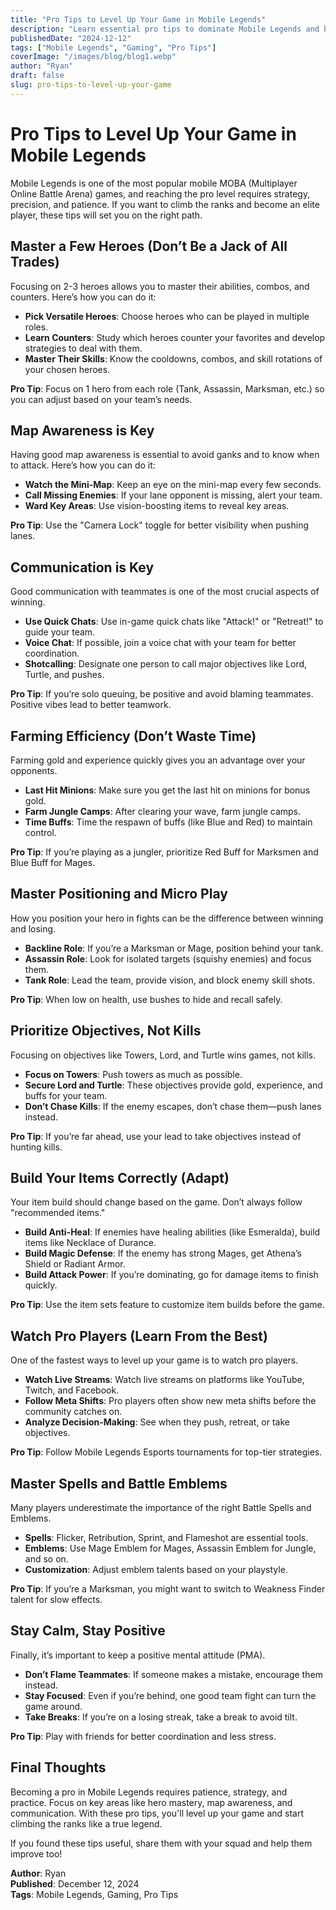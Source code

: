 ```yaml
---
title: "Pro Tips to Level Up Your Game in Mobile Legends"
description: "Learn essential pro tips to dominate Mobile Legends and become a top-tier player."
publishedDate: "2024-12-12"
tags: ["Mobile Legends", "Gaming", "Pro Tips"]
coverImage: "/images/blog/blog1.webp"
author: "Ryan"
draft: false
slug: pro-tips-to-level-up-your-game
---
```


# Pro Tips to Level Up Your Game in Mobile Legends

Mobile Legends is one of the most popular mobile MOBA (Multiplayer Online Battle Arena) games, and reaching the pro level requires strategy, precision, and patience. If you want to climb the ranks and become an elite player, these tips will set you on the right path.

## **Master a Few Heroes (Don’t Be a Jack of All Trades)**

Focusing on 2-3 heroes allows you to master their abilities, combos, and counters. Here’s how you can do it:

- **Pick Versatile Heroes**: Choose heroes who can be played in multiple roles.
- **Learn Counters**: Study which heroes counter your favorites and develop strategies to deal with them.
- **Master Their Skills**: Know the cooldowns, combos, and skill rotations of your chosen heroes.

**Pro Tip**: Focus on 1 hero from each role (Tank, Assassin, Marksman, etc.) so you can adjust based on your team’s needs.

## **Map Awareness is Key**

Having good map awareness is essential to avoid ganks and to know when to attack. Here’s how you can do it:

- **Watch the Mini-Map**: Keep an eye on the mini-map every few seconds.
- **Call Missing Enemies**: If your lane opponent is missing, alert your team.
- **Ward Key Areas**: Use vision-boosting items to reveal key areas.

**Pro Tip**: Use the "Camera Lock" toggle for better visibility when pushing lanes.

## **Communication is Key**

Good communication with teammates is one of the most crucial aspects of winning.

- **Use Quick Chats**: Use in-game quick chats like "Attack!" or "Retreat!" to guide your team.
- **Voice Chat**: If possible, join a voice chat with your team for better coordination.
- **Shotcalling**: Designate one person to call major objectives like Lord, Turtle, and pushes.

**Pro Tip**: If you’re solo queuing, be positive and avoid blaming teammates. Positive vibes lead to better teamwork.

## **Farming Efficiency (Don’t Waste Time)**

Farming gold and experience quickly gives you an advantage over your opponents.

- **Last Hit Minions**: Make sure you get the last hit on minions for bonus gold.
- **Farm Jungle Camps**: After clearing your wave, farm jungle camps.
- **Time Buffs**: Time the respawn of buffs (like Blue and Red) to maintain control.

**Pro Tip**: If you’re playing as a jungler, prioritize Red Buff for Marksmen and Blue Buff for Mages.

## **Master Positioning and Micro Play**

How you position your hero in fights can be the difference between winning and losing.

- **Backline Role**: If you’re a Marksman or Mage, position behind your tank.
- **Assassin Role**: Look for isolated targets (squishy enemies) and focus them.
- **Tank Role**: Lead the team, provide vision, and block enemy skill shots.

**Pro Tip**: When low on health, use bushes to hide and recall safely.

## **Prioritize Objectives, Not Kills**

Focusing on objectives like Towers, Lord, and Turtle wins games, not kills.

- **Focus on Towers**: Push towers as much as possible.
- **Secure Lord and Turtle**: These objectives provide gold, experience, and buffs for your team.
- **Don’t Chase Kills**: If the enemy escapes, don’t chase them—push lanes instead.

**Pro Tip**: If you’re far ahead, use your lead to take objectives instead of hunting kills.

## **Build Your Items Correctly (Adapt)**

Your item build should change based on the game. Don’t always follow "recommended items."

- **Build Anti-Heal**: If enemies have healing abilities (like Esmeralda), build items like Necklace of Durance.
- **Build Magic Defense**: If the enemy has strong Mages, get Athena’s Shield or Radiant Armor.
- **Build Attack Power**: If you’re dominating, go for damage items to finish quickly.

**Pro Tip**: Use the item sets feature to customize item builds before the game.

## **Watch Pro Players (Learn From the Best)**

One of the fastest ways to level up your game is to watch pro players.

- **Watch Live Streams**: Watch live streams on platforms like YouTube, Twitch, and Facebook.
- **Follow Meta Shifts**: Pro players often show new meta shifts before the community catches on.
- **Analyze Decision-Making**: See when they push, retreat, or take objectives.

**Pro Tip**: Follow Mobile Legends Esports tournaments for top-tier strategies.

## **Master Spells and Battle Emblems**

Many players underestimate the importance of the right Battle Spells and Emblems.

- **Spells**: Flicker, Retribution, Sprint, and Flameshot are essential tools.
- **Emblems**: Use Mage Emblem for Mages, Assassin Emblem for Jungle, and so on.
- **Customization**: Adjust emblem talents based on your playstyle.

**Pro Tip**: If you’re a Marksman, you might want to switch to Weakness Finder talent for slow effects.

## **Stay Calm, Stay Positive**

Finally, it’s important to keep a positive mental attitude (PMA).

- **Don’t Flame Teammates**: If someone makes a mistake, encourage them instead.
- **Stay Focused**: Even if you’re behind, one good team fight can turn the game around.
- **Take Breaks**: If you’re on a losing streak, take a break to avoid tilt.

**Pro Tip**: Play with friends for better coordination and less stress.

## **Final Thoughts**

Becoming a pro in Mobile Legends requires patience, strategy, and practice. Focus on key areas like hero mastery, map awareness, and communication. With these pro tips, you'll level up your game and start climbing the ranks like a true legend.

If you found these tips useful, share them with your squad and help them improve too!

**Author**: Ryan  
**Published**: December 12, 2024  
**Tags**: Mobile Legends, Gaming, Pro Tips
